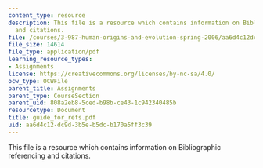 ```yaml
---
content_type: resource
description: This file is a resource which contains information on Bibliographic referencing
  and citations.
file: /courses/3-987-human-origins-and-evolution-spring-2006/aa6d4c12dc9d3b5eb5dcb170a5ff3c39_guide_for_refs.pdf
file_size: 14614
file_type: application/pdf
learning_resource_types:
- Assignments
license: https://creativecommons.org/licenses/by-nc-sa/4.0/
ocw_type: OCWFile
parent_title: Assignments
parent_type: CourseSection
parent_uid: 808a2eb8-5ced-b98b-ce43-1c942340485b
resourcetype: Document
title: guide_for_refs.pdf
uid: aa6d4c12-dc9d-3b5e-b5dc-b170a5ff3c39
---
```

This file is a resource which contains information on Bibliographic referencing and citations.